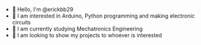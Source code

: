 - 👋 Hello, I'm @erickbb29
- 👀 I am interested in Arduino, Python programming and making electronic circuits
- 🌱 I am currently studying Mechatronics Engineering
- 💞️ I am looking to show my projects to whoever is interested
